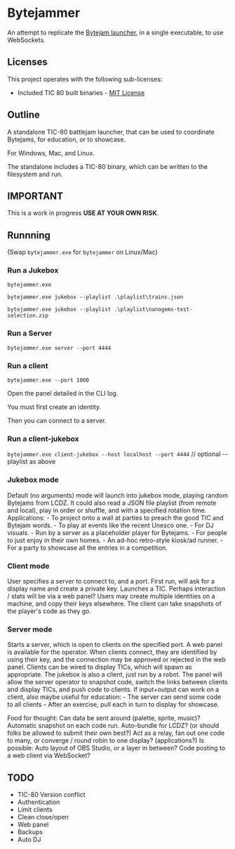 # Bytejammer

An attempt to replicate the [Bytejam launcher](https://github.com/glastonbridge/bytejams), in a single executable, to use WebSockets.

## Licenses

This project operates with the following sub-licenses:

- Included TIC 80 built binaries - [MIT License](https://github.com/nesbox/TIC-80/blob/main/LICENSE)

## Outline

A standalone TIC-80 battlejam launcher, that can be used to coordinate Bytejams, for education, or to showcase.

For Windows, Mac, and Linux.

The standalone includes a TIC-80 binary, which can be written to the filesystem and run.

## **IMPORTANT**

This is a work in progress **USE AT YOUR OWN RISK**.

## Runnning

(Swap `bytejammer.exe` for `bytejammer` on Linux/Mac)

### Run a Jukebox

`bytejammer.exe`

`bytejammer.exe jukebox --playlist .\playlist\trains.json`

`bytejammer.exe jukebox --playlist .\playlist\nanogems-test-selection.zip`

### Run a Server

`bytejammer.exe server --port 4444`

### Run a client

`bytejammer.exe --port 1000`

Open the panel detailed in the CLI log.

You must first create an identity.

Then you can connect to a server.

### Run a client-jukebox

`bytejammer.exe client-jukebox --host localhost --port 4444` // optional --playlist as above


### Jukebox mode

Default (no arguments) mode will launch into jukebox mode, playing random Bytejams from LCDZ.
It could also read a JSON file playlist (from remote and local), play in order or shuffle, and with a specified rotation time.
Applications:
    - To project onto a wall at parties to preach the good TIC and Bytejam words.
    - To play at events like the recent Unesco one.
    - For DJ visuals.
    - Run by a server as a placeholder player for Bytejams.
    - For people to just enjoy in their own homes.
    - An ad-hoc retro-style kiosk/ad runner.
    - For a party to showcase all the entries in a competition.

### Client mode

User specifies a server to connect to, and a port.
First run, will ask for a display name and create a private key.
Launches a TIC.
Perhaps interaction / stats will be via a web panel?
Users may create multiple identities on a machine, and copy their keys elsewhere.
The client can take snapshots of the player's code as they go.

### Server mode

Starts a server, which is open to clients on the specified port.
A web panel is available for the operator.
When clients connect, they are identified by using their key, and the connection may be approved or rejected in the web panel.
Clients can be wired to display TICs, which will spawn as appropriate.
The jukebox is also a client, just run by a robot.
The panel will allow the server operator to snapshot code, switch the links between clients and display TICs, and push code to clients.
If input+output can work on a client, also maybe useful for education:
    - The server can send some code to all clients
    - After an exercise, pull each in turn to display for showcase.

Food for thought:
Can data be sent around (palette, sprite, music)?
Automatic snapshot on each code run.
Auto-bundle for LCDZ? (or should folks be allowed to submit their own best?)
Act as a relay, fan out one code to many, or converge / round robin to one display? (applications?)
Is possible: Auto layout of OBS Studio, or a layer in between?
Code posting to a web client via WebSocket?

## TODO

- TIC-80 Version conflict
- Authentication
- Limit clients
- Clean close/open
- Web panel
- Backups
- Auto DJ

